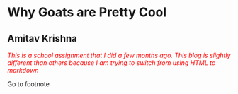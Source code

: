 # Why Goats are Pretty Cool
## Amitav Krishna

<span style="color:red;">*This is a school assignment that I did a few months ago. This blog is slightly different  than others because I am trying to switch from using HTML to markdown*</span>


Go to footnote
